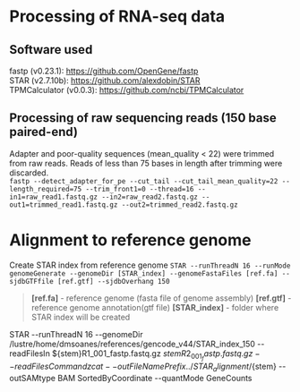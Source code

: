 # Processing of RNA-seq data  
## Software used
fastp (v0.23.1): https://github.com/OpenGene/fastp  
STAR (v2.7.10b): https://github.com/alexdobin/STAR  
TPMCalculator (v0.0.3): https://github.com/ncbi/TPMCalculator  

## Processing of raw sequencing reads (150 base paired-end)  
Adapter and poor-quality sequences (mean_quality < 22) were trimmed from raw reads. Reads of less than 75 bases in length after trimming were discarded.  
`fastp --detect_adapter_for_pe --cut_tail --cut_tail_mean_quality=22 --length_required=75 --trim_front1=0 --thread=16 --in1=raw_read1.fastq.gz --in2=raw_read2.fastq.gz --out1=trimmed_read1.fastq.gz --out2=trimmed_read2.fastq.gz`  

# Alignment to reference genome  
Create STAR index from reference genome
`STAR --runThreadN 16 --runMode genomeGenerate --genomeDir [STAR_index] --genomeFastaFiles [ref.fa] --sjdbGTFfile [ref.gtf] --sjdbOverhang 150`  
> **[ref.fa]** - reference genome (fasta file of genome assembly)
> **[ref.gtf]** - reference genome annotation(gtf file)
> **[STAR_index]** - folder where STAR index will be created  

STAR --runThreadN 16 --genomeDir /lustre/home/dmsoanes/references/gencode_v44/STAR_index_150 --readFilesIn ${stem}R1_001_fastp.fastq.gz ${stem}R2_001_fastp.fastq.gz --readFilesCommand zcat --outFileNamePrefix ../STAR_alignment/${stem} --outSAMtype BAM SortedByCoordinate --quantMode GeneCounts

